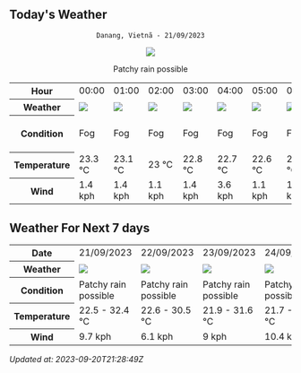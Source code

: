 ## Today's Weather
<div align="center">


`Danang, Vietnã - 21/09/2023`

<img src="https://cdn.weatherapi.com/weather/64x64/day/176.png"/>

Patchy rain possible

</div>


<table>
    <tr>
        <th>Hour</th>
        <td>00:00</td><td>01:00</td><td>02:00</td><td>03:00</td><td>04:00</td><td>05:00</td><td>06:00</td><td>07:00</td><td>08:00</td><td>09:00</td><td>10:00</td><td>11:00</td><td>12:00</td><td>13:00</td><td>14:00</td><td>15:00</td><td>16:00</td><td>17:00</td><td>18:00</td><td>19:00</td><td>20:00</td><td>21:00</td><td>22:00</td><td>23:00</td>
    </tr>
    <tr>
        <th>Weather</th>
        <td><img src="https://cdn.weatherapi.com/weather/64x64/night/248.png"></img></td><td><img src="https://cdn.weatherapi.com/weather/64x64/night/248.png"></img></td><td><img src="https://cdn.weatherapi.com/weather/64x64/night/248.png"></img></td><td><img src="https://cdn.weatherapi.com/weather/64x64/night/248.png"></img></td><td><img src="https://cdn.weatherapi.com/weather/64x64/night/248.png"></img></td><td><img src="https://cdn.weatherapi.com/weather/64x64/night/248.png"></img></td><td><img src="https://cdn.weatherapi.com/weather/64x64/day/248.png"></img></td><td><img src="https://cdn.weatherapi.com/weather/64x64/day/143.png"></img></td><td><img src="https://cdn.weatherapi.com/weather/64x64/day/116.png"></img></td><td><img src="https://cdn.weatherapi.com/weather/64x64/day/116.png"></img></td><td><img src="https://cdn.weatherapi.com/weather/64x64/day/176.png"></img></td><td><img src="https://cdn.weatherapi.com/weather/64x64/day/176.png"></img></td><td><img src="https://cdn.weatherapi.com/weather/64x64/day/176.png"></img></td><td><img src="https://cdn.weatherapi.com/weather/64x64/day/176.png"></img></td><td><img src="https://cdn.weatherapi.com/weather/64x64/day/263.png"></img></td><td><img src="https://cdn.weatherapi.com/weather/64x64/day/176.png"></img></td><td><img src="https://cdn.weatherapi.com/weather/64x64/day/176.png"></img></td><td><img src="https://cdn.weatherapi.com/weather/64x64/day/176.png"></img></td><td><img src="https://cdn.weatherapi.com/weather/64x64/night/176.png"></img></td><td><img src="https://cdn.weatherapi.com/weather/64x64/night/176.png"></img></td><td><img src="https://cdn.weatherapi.com/weather/64x64/night/248.png"></img></td><td><img src="https://cdn.weatherapi.com/weather/64x64/night/248.png"></img></td><td><img src="https://cdn.weatherapi.com/weather/64x64/night/248.png"></img></td><td><img src="https://cdn.weatherapi.com/weather/64x64/night/176.png"></img></td>
    </tr>
    <tr>
        <th>Condition</th>
        <td width="200px">Fog</td><td width="200px">Fog</td><td width="200px">Fog</td><td width="200px">Fog</td><td width="200px">Fog</td><td width="200px">Fog</td><td width="200px">Fog</td><td width="200px">Mist</td><td width="200px">Partly cloudy</td><td width="200px">Partly cloudy</td><td width="200px">Patchy rain possible</td><td width="200px">Patchy rain possible</td><td width="200px">Patchy rain possible</td><td width="200px">Patchy rain possible</td><td width="200px">Patchy light drizzle</td><td width="200px">Patchy rain possible</td><td width="200px">Patchy rain possible</td><td width="200px">Patchy rain possible</td><td width="200px">Patchy rain possible</td><td width="200px">Patchy rain possible</td><td width="200px">Fog</td><td width="200px">Fog</td><td width="200px">Fog</td><td width="200px">Patchy rain possible</td>
    </tr>
    <tr>
        <th>Temperature</th>
        <td>23.3 °C</td><td>23.1 °C</td><td>23 °C</td><td>22.8 °C</td><td>22.7 °C</td><td>22.6 °C</td><td>22.5 °C</td><td>24 °C</td><td>25.8 °C</td><td>28.4 °C</td><td>30.4 °C</td><td>31.8 °C</td><td>32.4 °C</td><td>32.1 °C</td><td>31.4 °C</td><td>29.5 °C</td><td>28.2 °C</td><td>26.6 °C</td><td>23.9 °C</td><td>24.2 °C</td><td>24.1 °C</td><td>23.9 °C</td><td>23.8 °C</td><td>23.6 °C</td>
    </tr>
    <tr>
        <th>Wind</th>
        <td>1.4 kph</td><td>1.4 kph</td><td>1.1 kph</td><td>1.4 kph</td><td>3.6 kph</td><td>1.1 kph</td><td>1.1 kph</td><td>1.1 kph</td><td>1.8 kph</td><td>3.2 kph</td><td>5 kph</td><td>5.8 kph</td><td>6.8 kph</td><td>9 kph</td><td>9.7 kph</td><td>9.4 kph</td><td>7.6 kph</td><td>5 kph</td><td>3.2 kph</td><td>2.2 kph</td><td>1.4 kph</td><td>1.4 kph</td><td>1.1 kph</td><td>0.7 kph</td>
    </tr>
</table>


## Weather For Next 7 days


<table>
    <tr>
        <th>Date</th>
        <td>21/09/2023</td><td>22/09/2023</td><td>23/09/2023</td><td>24/09/2023</td><td>25/09/2023</td><td>26/09/2023</td><td>27/09/2023</td>
    </tr>
    <tr>
        <th>Weather</th>
        <td><img src="https://cdn.weatherapi.com/weather/64x64/day/176.png"/></td><td><img src="https://cdn.weatherapi.com/weather/64x64/day/176.png"/></td><td><img src="https://cdn.weatherapi.com/weather/64x64/day/176.png"/></td><td><img src="https://cdn.weatherapi.com/weather/64x64/day/176.png"/></td><td><img src="https://cdn.weatherapi.com/weather/64x64/day/176.png"/></td><td><img src="https://cdn.weatherapi.com/weather/64x64/day/176.png"/></td><td><img src="https://cdn.weatherapi.com/weather/64x64/day/176.png"/></td>
    </tr>
    <tr>
        <th>Condition</th>
        <td width="200px">Patchy rain possible</td><td width="200px">Patchy rain possible</td><td width="200px">Patchy rain possible</td><td width="200px">Patchy rain possible</td><td width="200px">Patchy rain possible</td><td width="200px">Patchy rain possible</td><td width="200px">Patchy rain possible</td>
    </tr>
    <tr>
        <th>Temperature</th>
        <td>22.5 -  32.4 °C</td><td>22.6 -  30.5 °C</td><td>21.9 -  31.6 °C</td><td>21.7 -  32 °C</td><td>22.5 -  30.1 °C</td><td>22 -  28.6 °C</td><td>21.1 -  28.9 °C</td>
    </tr>
    <tr>
        <th>Wind</th>
        <td>9.7 kph</td><td>6.1 kph</td><td>9 kph</td><td>10.4 kph</td><td>9 kph</td><td>6.1 kph</td><td>9 kph</td>
    </tr>
</table>


*Updated at: 2023-09-20T21:28:49Z*